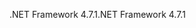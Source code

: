 <span data-ttu-id="8f490-101">.NET Framework 4.7.1</span><span class="sxs-lookup"><span data-stu-id="8f490-101">.NET Framework 4.7.1</span></span>
